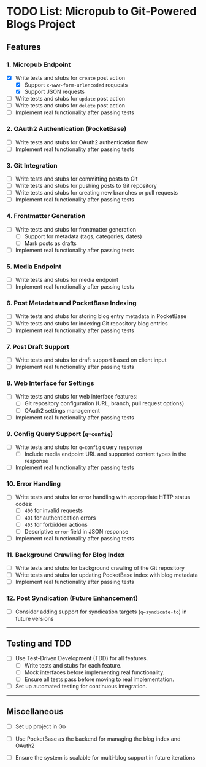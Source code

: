 # TODO List: Micropub to Git-Powered Blogs Project

## Features

### 1. Micropub Endpoint
- [x] Write tests and stubs for `create` post action
  - [x] Support `x-www-form-urlencoded` requests
  - [x] Support JSON requests
- [ ] Write tests and stubs for `update` post action
- [ ] Write tests and stubs for `delete` post action
- [ ] Implement real functionality after passing tests

### 2. OAuth2 Authentication (PocketBase)
- [ ] Write tests and stubs for OAuth2 authentication flow
- [ ] Implement real functionality after passing tests

### 3. Git Integration
- [ ] Write tests and stubs for committing posts to Git
- [ ] Write tests and stubs for pushing posts to Git repository
- [ ] Write tests and stubs for creating new branches or pull requests
- [ ] Implement real functionality after passing tests

### 4. Frontmatter Generation
- [ ] Write tests and stubs for frontmatter generation
  - [ ] Support for metadata (tags, categories, dates)
  - [ ] Mark posts as drafts
- [ ] Implement real functionality after passing tests

### 5. Media Endpoint
- [ ] Write tests and stubs for media endpoint
- [ ] Implement real functionality after passing tests

### 6. Post Metadata and PocketBase Indexing
- [ ] Write tests and stubs for storing blog entry metadata in PocketBase
- [ ] Write tests and stubs for indexing Git repository blog entries
- [ ] Implement real functionality after passing tests

### 7. Post Draft Support
- [ ] Write tests and stubs for draft support based on client input
- [ ] Implement real functionality after passing tests

### 8. Web Interface for Settings
- [ ] Write tests and stubs for web interface features:
  - [ ] Git repository configuration (URL, branch, pull request options)
  - [ ] OAuth2 settings management
- [ ] Implement real functionality after passing tests

### 9. Config Query Support (`q=config`)
- [ ] Write tests and stubs for `q=config` query response
  - [ ] Include media endpoint URL and supported content types in the response
- [ ] Implement real functionality after passing tests

### 10. Error Handling
- [ ] Write tests and stubs for error handling with appropriate HTTP status codes:
  - [ ] `400` for invalid requests
  - [ ] `401` for authentication errors
  - [ ] `403` for forbidden actions
  - [ ] Descriptive `error` field in JSON response
- [ ] Implement real functionality after passing tests

### 11. Background Crawling for Blog Index
- [ ] Write tests and stubs for background crawling of the Git repository
- [ ] Write tests and stubs for updating PocketBase index with blog metadata
- [ ] Implement real functionality after passing tests

### 12. Post Syndication (Future Enhancement)
- [ ] Consider adding support for syndication targets (`q=syndicate-to`) in future versions

---

## Testing and TDD

- [ ] Use Test-Driven Development (TDD) for all features.
  - [ ] Write tests and stubs for each feature.
  - [ ] Mock interfaces before implementing real functionality.
  - [ ] Ensure all tests pass before moving to real implementation.
- [ ] Set up automated testing for continuous integration.

---

## Miscellaneous
- [ ] Set up project in Go
- [ ] Use PocketBase as the backend for managing the blog index and OAuth2
- [ ] Ensure the system is scalable for multi-blog support in future iterations

